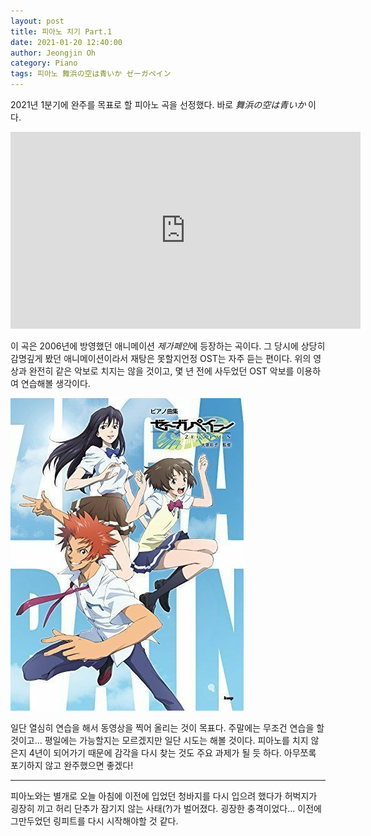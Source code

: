 ```yaml
---
layout: post
title: 피아노 치기 Part.1
date: 2021-01-20 12:40:00
author: Jeongjin Oh
category: Piano
tags: 피아노 舞浜の空は青いか ゼーガペイン
---
```


2021년 1분기에 완주를 목표로 할 피아노 곡을 선정했다. 바로 *舞浜の空は青いか* 이다.

<iframe width="560" height="315" src="https://www.youtube.com/embed/VrRLGmFCpCQ" frameborder="0" allow="accelerometer; autoplay; clipboard-write; encrypted-media; gyroscope; picture-in-picture" allowfullscreen></iframe>

이 곡은 2006년에 방영했던 애니메이션 *제가페인*에 등장하는 곡이다. 그 당시에 상당히 감명깊게 봤던 애니메이션이라서 재탕은 못할지언정 OST는 자주 듣는 편이다. 위의 영상과 완전히 같은 악보로 치지는 않을 것이고, 몇 년 전에 사두었던 OST 악보를 이용하여 연습해볼 생각이다.

[![Anime Zegapain Collection Piano Solo Sheet Music](/images/2021-1-20-Playing-A-Piano-Part-1/1.jpg)](https://www.ebay.com/itm/Anime-Zegapain-Collection-Piano-Solo-Sheet-Music/173848427312?epid=1077289684&hash=item287a2c7b30:g:TtYAAOSwceNZUSjI)

일단 열심히 연습을 해서 동영상을 찍어 올리는 것이 목표다. 주말에는 무조건 연습을 할 것이고... 평일에는 가능할지는 모르겠지만 일단 시도는 해볼 것이다. 피아노를 치지 않은지 4년이 되어가기 때문에 감각을 다시 찾는 것도 주요 과제가 될 듯 하다. 아무쪼록 포기하지 않고 완주했으면 좋겠다!

---

피아노와는 별개로 오늘 아침에 이전에 입었던 청바지를 다시 입으려 했다가 허벅지가 굉장히 끼고 허리 단추가 잠기지 않는 사태(?)가 벌어졌다. 굉장한 충격이었다... 이전에 그만두었던 링피트를 다시 시작해야할 것 같다.
